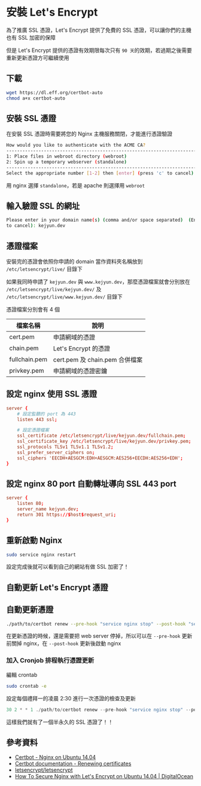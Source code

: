 # 安裝 Let's Encrypt

為了推廣 SSL 憑證，Let's Encrypt 提供了免費的 SSL 憑證，可以讓你們的主機也有 SSL 加密的保障

但是 Let's Encrypt 提供的憑證有效期限每次只有 `90 天`的效期，若過期之後需要重新更新憑證方可繼續使用

## 下載

```sh
wget https://dl.eff.org/certbot-auto
chmod a+x certbot-auto
```

## 安裝 SSL 憑證

在安裝 SSL 憑證時需要將您的 Nginx 主機服務關閉，才能進行憑證驗證

```sh
How would you like to authenticate with the ACME CA?
-------------------------------------------------------------------------------
1: Place files in webroot directory (webroot)
2: Spin up a temporary webserver (standalone)
-------------------------------------------------------------------------------
Select the appropriate number [1-2] then [enter] (press 'c' to cancel):
```

用 nginx 選擇 `standalone`，若是 apache 則選擇用 `webroot`


## 輸入驗證 SSL 的網址


```sh
Please enter in your domain name(s) (comma and/or space separated)  (Enter 'c'
to cancel): kejyun.dev
```


## 憑證檔案

安裝完的憑證會依照你申請的 domain 當作資料夾名稱放到 `/etc/letsencrypt/live/` 目錄下

如果我同時申請了 `kejyun.dev` 與 `www.kejyun.dev`，那麼憑證檔案就會分別放在 `/etc/letsencrypt/live/kejyun.dev/` 及 `/etc/letsencrypt/live/www.kejyun.dev/` 目錄下

憑證檔案分別會有 4 個

|  檔案名稱 |  說明 |
|---|---|
|  cert.pem | 申請網域的憑證  |
|  chain.pem |  Let's Encrypt 的憑證 |
|  fullchain.pem | cert.pem 及 chain.pem 合併檔案  |
|  privkey.pem |  申請網域的憑證密鑰 |


## 設定 nginx 使用 SSL 憑證

```conf
server {
    # 設定監聽的 port 為 443
    listen 443 ssl;

    # 設定憑證檔案
    ssl_certificate /etc/letsencrypt/live/kejyun.dev/fullchain.pem;
    ssl_certificate_key /etc/letsencrypt/live/kejyun.dev/privkey.pem;
    ssl_protocols TLSv1 TLSv1.1 TLSv1.2;
    ssl_prefer_server_ciphers on;
    ssl_ciphers 'EECDH+AESGCM:EDH+AESGCM:AES256+EECDH:AES256+EDH';
}
```

## 設定 nginx 80 port 自動轉址導向 SSL 443 port

```conf
server {
    listen 80;
    server_name kejyun.dev;
    return 301 https://$host$request_uri;
}
```

## 重新啟動 Nginx

```sh
sudo service nginx restart
```

設定完成後就可以看到自己的網站有做 SSL 加密了！

## 自動更新 Let's Encrypt 憑證

## 自動更新憑證

```sh
./path/to/certbot renew --pre-hook "service nginx stop" --post-hook "service nginx start"
```

在更新憑證的時候，還是需要把 web server 停掉，所以可以在 `--pre-hook` 更新前關掉 nginx，在 `--post-hook` 更新後啟動 nginx

### 加入 Cronjob 排程執行憑證更新

編輯 crontab

```sh
sudo crontab -e
```

設定每個禮拜一的凌晨 2:30 進行一次憑證的檢查及更新

```c
30 2 * * 1 ./path/to/certbot renew --pre-hook "service nginx stop" --post-hook "service nginx start" >> /var/log/letsencrypt-renewal.log
```

這樣我們就有了一個半永久的 SSL 憑證了！！


## 參考資料
* [Certbot - Nginx on Ubuntu 14.04](https://certbot.eff.org/#ubuntutrusty-nginx)
* [Certbot documentation - Renewing certificates](https://certbot.eff.org/docs/using.html#renewing-certificates)
* [letsencrypt/letsencrypt](https://github.com/letsencrypt/letsencrypt)
* [How To Secure Nginx with Let's Encrypt on Ubuntu 14.04 | DigitalOcean](https://www.digitalocean.com/community/tutorials/how-to-secure-nginx-with-let-s-encrypt-on-ubuntu-14-04)
